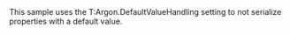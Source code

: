 <?xml version="1.0" encoding="utf-8"?>
<topic id="DefaultValueHandlingIgnore" revisionNumber="1">
  <developerConceptualDocument xmlns="http://ddue.schemas.microsoft.com/authoring/2003/5" xmlns:xlink="http://www.w3.org/1999/xlink">
    <introduction>
      <para>This sample uses the <codeEntityReference>T:Argon.DefaultValueHandling</codeEntityReference> setting to
      not serialize properties with a default value.</para>
    </introduction>
    <section>
      <title>Sample</title>
      <content>
        <code lang="cs" source="..\Src\Tests\Documentation\Samples\Serializer\DefaultValueHandlingIgnore.cs" region="Types" title="Types" />
        <code lang="cs" source="..\Src\Tests\Documentation\Samples\Serializer\DefaultValueHandlingIgnore.cs" region="Usage" title="Usage" />
      </content>
    </section>
  </developerConceptualDocument>
</topic>
